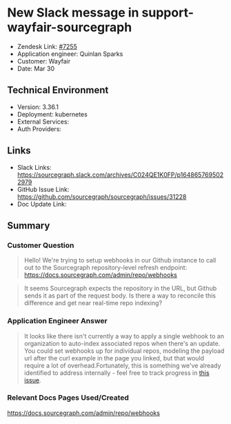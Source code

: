 # New Slack message in support-wayfair-sourcegraph <!-- Ticket Title  Hint: include keywords to make it searchable -->
 
- Zendesk Link: [#7255](https://sourcegraph.zendesk.com/agent/tickets/7255)
- Application engineer: Quinlan Sparks
- Customer: Wayfair <!-- Redact if this contains personally identifying information -->
- Date: Mar 30

<!-- Data populated from integration, speak to Ben Gordon or Michael Bali if not working -->
<!-- During Internal team trial, fill missing data manually (we are waiting for all data to sync) -->
 
## Technical Environment
- Version: 3.36.1
- Deployment: kubernetes
- External Services:
- Auth Providers:
 
 
## Links
<!-- Data for application engineer manual entry -->
- Slack Links: https://sourcegraph.slack.com/archives/C024QE1K0FP/p1648657695022979
- GitHub Issue Link: https://github.com/sourcegraph/sourcegraph/issues/31228
- Doc Update Link:
 
## Summary
### Customer Question
> Hello! We're trying to setup webhooks in our Github instance to call out to the Sourcegraph repository-level refresh endpoint: https://docs.sourcegraph.com/admin/repo/webhooks

> It seems Sourcegraph expects the repository in the URL, but Github sends it as part of the request body. Is there a way to reconcile this difference and get near real-time repo indexing?


### Application Engineer Answer
> It looks like there isn't currently a way to apply a single webhook to an organization to auto-index associated repos when there's an update. You could set webhooks up for individual repos, modeling the payload url after the curl example in the page you linked, but that would require a lot of overhead.Fortunately, this is something we've already identified to address internally - feel free to track progress in [this issue](https://github.com/sourcegraph/sourcegraph/issues/31228).

 
### Relevant Docs Pages Used/Created
https://docs.sourcegraph.com/admin/repo/webhooks

<!-- Once complete, upload a copy to https://github.com/sourcegraph/support-tools-internal/tree/main/resolved-tickets as a .md file -->
<!-- Name the file 7255.md -->

